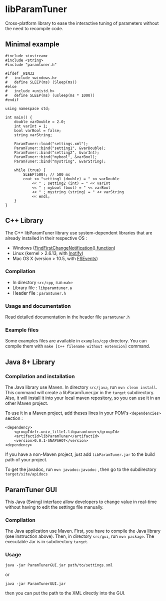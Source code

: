 # libParamTuner

Cross-platform library to ease the interactive tuning of parameters without the need to recompile code.

## Minimal example
```
#include <iostream>
#include <string>
#include "paramtuner.h"

#ifdef _WIN32
#   include <windows.h>
#   define SLEEP(ms) (Sleep(ms))
#else 
#   include <unistd.h> 
#   define SLEEP(ms) (usleep(ms * 1000))
#endif 

using namespace std;

int main() {
	double varDouble = 2.0;
	int varInt = 1;
	bool varBool = false;
	string varString;

	ParamTuner::load("settings.xml");
	ParamTuner::bind("setting1", &varDouble);
	ParamTuner::bind("setting2", &varInt);
	ParamTuner::bind("mybool", &varBool);
	ParamTuner::bind("mystring", &varString);

	while (true) {
		SLEEP(500); // 500 ms
		cout << "setting1 (double) = " << varDouble
			<< " ; setting2 (int) = " << varInt
			<< " ; mybool (bool) = " << varBool
			<< " ; mystring (string) = " << varString
			<< endl;
	}
}
```



## C++ Library

The C++ libParamTuner library use system-dependent libraries
that are already installed in their respective OS :
* Windows ([FindFirstChangeNotification() function](https://msdn.microsoft.com/en-us/library/aa364417%28VS.85%29.aspx))
* Linux (kernel > 2.6.13, with [Inotify](https://en.wikipedia.org/wiki/Inotify))
* Mac OS X (version > 10.5, with [FSEvents](https://developer.apple.com/library/content/documentation/Darwin/Conceptual/FSEvents_ProgGuide/Introduction/Introduction.html))

### Compilation

* In directory `src/cpp`, run `make`
* Library file : `libparamtuner.a`
* Header file : `paramtuner.h`

### Usage and documentation

Read detailed documentation in the header file `paramtuner.h`

### Example files

Some examples files are available in `examples/cpp` directory.
You can compile them with `make [C++ filename without extension]` command.



## Java 8+ Library

### Compilation and installation

The Java library use Maven. In directory `src/java`, run `mvn clean install`.
This command will create a libParamTuner.jar in the `target` subdirectory.
Also, it will install it into your local maven repository, so you can use
it in an other Maven project.

To use it in a Maven project, add theses lines in your POM's
`<dependencies>` section :
```
<dependency>
	<groupId>fr.univ_lille1.libparamtuner</groupId>
	<artifactId>libParamTuner</artifactId>
	<version>0.0.1-SNAPSHOT</version>
<dependency>
```

If you have a non-Maven project, just add `libParamTuner.jar` to the
build path of your project.

To get the javadoc, run `mvn javadoc:javadoc` , then go to the subdirectory
`target/site/apidocs`



## ParamTuner GUI

This Java (Swing) interface allow developers to change value in
real-time without having to edit the settings file manually.

### Compilation

The Java application use Maven. First, you have to compile the Java library
(see instruction above). Then, in directory `src/gui`, run `mvn package`.
The executable Jar is in subdirectory `target`.

### Usage

    java -jar ParamTunerGUI.jar path/to/settings.xml

or

    java -jar ParamTunerGUI.jar

then you can put the path to the XML directly into the GUI.
